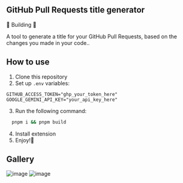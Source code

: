 ## GitHub Pull Requests title generator
🚧 Building 🚧

A tool to generate a title for your GitHub Pull Requests, based on the changes you made in your code..

## How to use
1. Clone this repository
2. Set up `.env` variables:
```.env
GITHUB_ACCESS_TOKEN="ghp_your_token_here"
GOOGLE_GEMINI_API_KEY="your_api_key_here"
```
3. Run the following command:
```bash
  pnpm i && pnpm build
```
4. Install extension
5. Enjoy!👻

## Gallery
![image](https://github.com/Teygeta/github-pr-extension/assets/98349901/814d054f-9775-41f8-a4d5-0a5809abc02b)
![image](https://github.com/Teygeta/github-pr-extension/assets/98349901/ef4db842-6c4d-453e-8d82-31fe2fbd0d0f)


